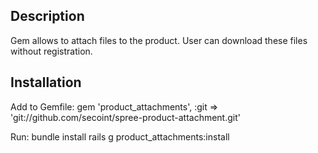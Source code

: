 Description
-----------

Gem allows to attach files to the product.
User can download these files without registration.

Installation
------------

Add to Gemfile:
    gem 'product_attachments', :git => 'git://github.com/secoint/spree-product-attachment.git'

Run:
    bundle install
    rails g product_attachments:install

